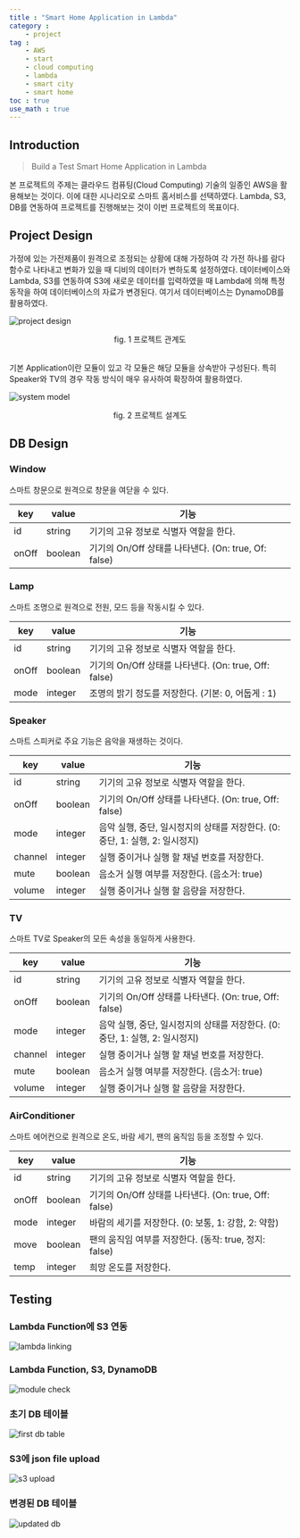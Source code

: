 ```yaml
---
title : "Smart Home Application in Lambda"
category :
    - project
tag : 
    - AWS
    - start
    - cloud computing
    - lambda
    - smart city
    - smart home
toc : true
use_math : true
---
```


## Introduction

> Build a Test Smart Home Application in Lambda

본 프로젝트의 주제는 클라우드 컴퓨팅(Cloud Computing) 기술의 일종인 AWS을 활용해보는 것이다. 이에 대한 시나리오로 스마트 홈서비스를 선택하였다. Lambda, S3, DB를 연동하여 프로젝트를 진행해보는 것이 이번 프로젝트의 목표이다.

## Project Design

가정에 있는 가전제품이 원격으로 조정되는 상황에 대해 가정하여 각 가전 하나를 람다 함수로 나타내고 변화가 있을 때 디비의 데이터가 변하도록 설정하였다. 데이터베이스와 Lambda, S3를 연동하여 S3에 새로운 데이터를 입력하였을 때 Lambda에 의해 특정 동작을 하여 데이터베이스의 자료가 변경된다.
여기서 데이터베이스는 DynamoDB를 활용하였다.

![project design](/images/project-module.png )
<div style="text-align: center">fig. 1 프로젝트 관계도</div>  

<br> 

기본 Application이란 모듈이 있고 각 모듈은 해당 모듈을 상속받아 구성된다. 특히 Speaker와 TV의 경우 작동 방식이 매우 유사하여 확장하여 활용하였다.

![system model](/images/project-archi.png )
<div style="text-align: center">fig. 2 프로젝트 설계도 </div>

## DB Design

### Window
 
스마트 창문으로 원격으로 창문을 여닫을 수 있다.

key | value | 기능 
--- | --- | ---
id | string | 기기의 고유 정보로 식별자 역할을 한다.
onOff | boolean | 기기의 On/Off 상태를 나타낸다. (On: true, Of: false)

### Lamp

스마트 조명으로 원격으로 전원, 모드 등을 작동시킬 수 있다.

key | value | 기능 
--- | --- | ---
id | string | 기기의 고유 정보로 식별자 역할을 한다.
onOff | boolean | 기기의 On/Off 상태를 나타낸다. (On: true, Off: false)
mode | integer | 조명의 밝기 정도를 저장한다. (기본: 0, 어둡게 : 1)

### Speaker

스마트 스피커로 주요 기능은 음악을 재생하는 것이다.

key | value | 기능 
--- | --- | ---
id | string | 기기의 고유 정보로 식별자 역할을 한다.
onOff | boolean | 기기의 On/Off 상태를 나타낸다. (On: true, Off: false)
mode | integer | 음악 실행, 중단, 일시정지의 상태를 저장한다. (0: 중단, 1: 실행, 2: 일시정지)
channel | integer | 실행 중이거나 실행 할 채널 번호를 저장한다.
mute | boolean | 음소거 실행 여부를 저장한다. (음소거: true)
volume | integer | 실행 중이거나 실행 할 음량을 저장한다.

### TV

스마트 TV로 Speaker의 모든 속성을 동일하게 사용한다.

key | value | 기능 
--- | --- | ---
id | string | 기기의 고유 정보로 식별자 역할을 한다.
onOff | boolean | 기기의 On/Off 상태를 나타낸다. (On: true, Off: false)
mode | integer | 음악 실행, 중단, 일시정지의 상태를 저장한다. (0: 중단, 1: 실행, 2: 일시정지)
channel | integer | 실행 중이거나 실행 할 채널 번호를 저장한다.
mute | boolean | 음소거 실행 여부를 저장한다. (음소거: true)
volume | integer | 실행 중이거나 실행 할 음량을 저장한다.

### AirConditioner

스마트 에어컨으로 원격으로 온도, 바람 세기, 팬의 움직임 등을 조정할 수 있다.

key | value | 기능 
--- | --- | ---
id | string | 기기의 고유 정보로 식별자 역할을 한다.
onOff | boolean | 기기의 On/Off 상태를 나타낸다. (On: true, Off: false)
mode | integer | 바람의 세기를 저장한다. (0: 보통, 1: 강함, 2: 약함)
move | boolean | 팬의 움직임 여부를 저장한다. (동작: true, 정지: false)
temp | integer | 희망 온도를 저장한다.

## Testing

### Lambda Function에 S3 연동
![lambda linking](/images/lambda-linking.png )

### Lambda Function, S3, DynamoDB
![module check](/images/check.png )

### 초기 DB 테이블
![first db table](/images/first-db.png )

### S3에 json file upload
![s3 upload](/images/s3-upload.png )

### 변경된 DB 테이블
![updated db](/images/updated-db.png )

